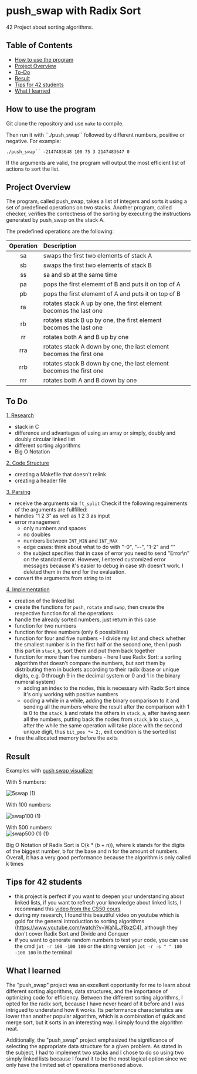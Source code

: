 # push_swap with Radix Sort 
42 Project about sorting algorithms. 

## Table of Contents

* [How to use the program](#how-to-use-the-program)
* [Project Overview](#project-overview)
* [To-Do](#to-do)
* [Result](#result)
* [Tips for 42 students](#tips-for-42-students)
* [What I learned](#what-i-learned)

## How to use the program 

Git clone the repository and use ``make`` to compile.

Then run it with ``./push_swap´´ followed by different numbers, positive or negative. For example:

``./push_swap´´ -2147483648 100 75 3 2147483647 0``

If the arguments are valid, the program will output the most efficient list of actions to sort the list.

## Project Overview
The program, called push_swap, takes a list of integers and sorts it using a set of predefined operations on two stacks. Another program, called checker, verifies the correctness of the sorting by executing the instructions generated by push_swap on the stack A.

The predefined operations are the following: 

| Operation     | Description                                          |
|     :---:     | :---         |   
|      sa       | swaps the first two elements of stack A              |
|      sb       | swaps the first two elements of stack B              |
|      ss       | sa and sb at the same time                           |
|      pa       | pops the first elememt of B and puts it on top of A  |
|      pb       | pops the first elememt of A and puts it on top of B  |
|      ra       | rotates stack A up by one, the first element becomes the last one |
|      rb       | rotates stack B up by one, the first element becomes the last one |
|      rr       | rotates both A and B up by one                       |
|      rra      | rotates stack A down by one, the last element becomes the first one |
|      rrb      | rotates stack B down by one, the last element becomes the first one |
|      rrr      | rotates both A and B down by one                     |

## To Do

<ins>1. Research</ins>
*   stack in C 
*   difference and advantages of using an array or simply, doubly and doubly circular linked list 
*   different sorting algorithms
*   Big O Notation 

<ins>2. Code Structure</ins>
*   creating a Makefile that doesn't relink
*   creating a header file 

<ins>3. Parsing</ins>
*   receive the arguments via ``ft_split`` 
Check if the following requirements of the arguments are fullfilled:
*   handles "1 2 3" as well as 1 2 3 as input 
*   error management
     *  only numbers and spaces 
     *  no doubles
     *  numbers between ``INT_MIN`` and ``INT_MAX``
     *  edge cases: think about what to do with "-0", "--", "1-2" and ""
     *  the subject specifies that in case of error you need to send "Error\n" on the standard error. However, I entered customized error messages              because it's easier to debug in case sth doesn't work. I deleted them in the end for the evaluation.
*   convert the arguments from string to int 


<ins>4. Implementation</ins>
*   creation of the linked list
*   create the functions for ``push``, ``rotate`` and ``swap``, then create the respective function for all the operations
*   handle the already sorted numbers, just return in this case
*   function for two numbers
*   function for three numbers (only 6 possibilites)
*   function for four and five numbers - I divide my list and check whether the smallest number is in the first half or the second one, then I push this part     in ``stack_b``, sort them and put them back together
*   function for more than five numbers - here I use Radix Sort: a sorting algorithm that doesn't compare the numbers, but sort them by distributing them     in buckets according to their radix (base or unique digits, e.g. 0 through 9 in the decimal system or 0 and 1 in the binary numeral system)
     *  adding an index to the nodes, this is necessary with Radix Sort since it's only working with positive numbers
     *  coding a while in a while, adding the binary comparison to it and sending all the numbers where the result after the comparison with 1 is 0 to           the ``stack_b`` and rotate the others in ``stack_a``, after having seen all the numbers, putting back the nodes from ``stack_b`` to ``stack_a``,         after the while the same operation will take place with the second unique digit, thus ``bit_pos *= 2;``, exit condition is the sorted list
*   free the allocated memory before the exits 

## Result 

Examples with [push swap visualizer](https://github.com/o-reo/push_swap_visualizer) 

With 5 numbers:

![5swap (1)](https://user-images.githubusercontent.com/114035440/235314403-2111e0f6-c2f6-4946-b59e-51ba01b949cd.gif)


With 100 numbers:

![swap100 (1)](https://user-images.githubusercontent.com/114035440/235314572-422e7d72-974a-4ebb-8789-d8ed70915809.gif)


With 500 numbers:  
![swap500 (1) (1)](https://user-images.githubusercontent.com/114035440/235314973-f2817cf3-e4ca-478f-b36f-c70890dd2609.gif)


Big O Notation of Radix Sort is O(k * (b + n)), where k stands for the digits of the biggest number, b for the base and n for the amount of numbers.
Overall, it has a very good performance because the algorithm is only called k times 

## Tips for 42 students 
*   this project is perfect if you want to deepen your understanding about linked lists, if you want to refresh your knowledge about linked lists, I recommand this [video from the CS50 cours](https://www.youtube.com/watch?v=2T-A_GFuoTo)
*   during my research, I found this beautiful video on youtube which is gold for the general introduction to sorting algorithms (https://www.youtube.com/watch?v=WaNLJf8xzC4), although they don't cover Radix Sort and Divide and Conquer
*   if you want to generate random numbers to test your code, you can use the cmd ``jot -r 100 -100 100`` or the string version ``jot -r -s " " 100 -100 100`` in the terminal


## What I learned 
The "push_swap" project was an excellent opportunity for me to learn about different sorting algorithms, data structures, and the importance of optimizing code for efficiency. Between the different sorting algorithms, I opted for the radix sort, because I have never heard of it before and I was intrigued to understand how it works. Its performance characteristics are lower than another popular algorithm, which is a combination of quick and merge sort, but it sorts in an interesting way. I simply found the algorithm neat.

Additionally, the "push_swap" project emphasized the significance of selecting the appropriate data structure for a given problem. As stated in the subject, I had to implement two stacks and I chose to do so using two simply linked lists because I found it to be the most logical option since we only have the limited set of operations mentioned above.
